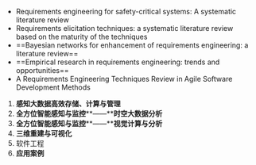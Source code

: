 - Requirements engineering for safety-critical systems: A systematic literature review
- Requirements elicitation techniques: a systematic literature review based on the maturity of the techniques
- ==Bayesian networks for enhancement of requirements engineering: a literature review==
- ==Empirical research in requirements engineering: trends and opportunities==
- A Requirements Engineering Techniques Review in Agile Software Development Methods





1. **感知大数据高效存储、计算与管理**
2. **全方位智能感知与监控****——****时空大数据分析**
3. **全方位智能感知与监控****——****视觉计算与分析**
4. **三维重建与可视化**
5. 软件工程
6. **应用案例**



